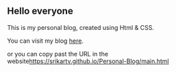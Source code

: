 <h2>Hello everyone</h2>
<p>This is my personal blog, created using Html & CSS.</p>
<p>You can visit my blog <a href="https://srikartv.github.io/Personal-Blog/main.html">here</a>. </p>
<p>or you can copy past the URL in the website<a href="https://srikartv.github.io/Personal-Blog/main.html">https://srikartv.github.io/Personal-Blog/main.html</a> </p>
 
